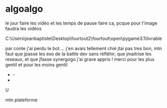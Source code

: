 # algoalgo

le jour faire les vidéo et les temps de pause faire ca, pcque pour l'image faudra les vidéos


C:\Users\jeanbaptiste\Desktop\fourtout2\fourtout\open\pygame3.1\livrable

par conte j'ai perdu le bot.... j'en avais tellement chié jtai pas tres bon, mtn faut que jpasse les exo de la battle dev sans réfléhir,
que jmaitrise les reseaux, et que jfasse synergogo j'ai grave appris ! merci pour les plus gentil et pour les moins gentil   

-    -<br>
   -  <br>
   U



mtn plateforme
